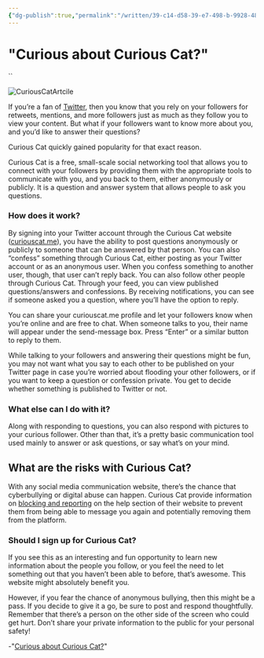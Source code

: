 ```yaml
---
{"dg-publish":true,"permalink":"/written/39-c14-d58-39-e7-498-b-9928-48-b9-e3940-be-4/","dgHomeLink":true,"dgPassFrontmatter":false}
---
```


# "Curious about Curious Cat?" 
``

![CuriousCatArtcile](https://spunout.ie/wp-content/uploads/elementor/thumbs/CuriousCatArtcile-p8t2ub83sn068hfocikizuy9a9bf5gmq0744ik4x4o.jpg)

If you’re a fan of [Twitter](/life/article/twitter-safety-factsheet), then you know that you rely on your followers for retweets, mentions, and more followers just as much as they follow you to view your content. But what if your followers want to know more about you, and you’d like to answer their questions?

Curious Cat quickly gained popularity for that exact reason.

Curious Cat is a free, small-scale social networking tool that allows you to connect with your followers by providing them with the appropriate tools to communicate with you, and you back to them, either anonymously or publicly. It is a question and answer system that allows people to ask you questions.

### How does it work?

By signing into your Twitter account through the Curious Cat website ([curiouscat.me](https://www.curiouscat.me)), you have the ability to post questions anonymously or publicly to someone that can be answered by that person. You can also “confess” something through Curious Cat, either posting as your Twitter account or as an anonymous user. When you confess something to another user, though, that user can’t reply back. You can also follow other people through Curious Cat. Through your feed, you can view published questions/answers and confessions. By receiving notifications, you can see if someone asked you a question, where you’ll have the option to reply.

You can share your curiouscat.me profile and let your followers know when you’re online and are free to chat. When someone talks to you, their name will appear under the send-message box. Press “Enter” or a similar button to reply to them.

While talking to your followers and answering their questions might be fun, you may not want what you say to each other to be published on your Twitter page in case you’re worried about flooding your other followers, or if you want to keep a question or confession private. You get to decide whether something is published to Twitter or not.

### What else can I do with it?

Along with responding to questions, you can also respond with pictures to your curious follower. Other than that, it’s a pretty basic communication tool used mainly to answer or ask questions, or say what’s on your mind.

## What are the risks with Curious Cat?

With any social media communication website, there’s the chance that cyberbullying or digital abuse can happen. Curious Cat provide information on [blocking and reporting](https://curiouscat.zendesk.com/hc/en-us/sections/360002649832-Blocking-Reporting) on the help section of their website to prevent them from being able to message you again and potentially removing them from the platform.

### Should I sign up for Curious Cat?

If you see this as an interesting and fun opportunity to learn new information about the people you follow, or you feel the need to let something out that you haven’t been able to before, that’s awesome. This website might absolutely benefit you. 

However, if you fear the chance of anonymous bullying, then this might be a pass. If you decide to give it a go, be sure to post and respond thoughtfully. Remember that there’s a person on the other side of the screen who could get hurt. Don’t share your private information to the public for your personal safety!

-"[Curious about Curious Cat?](https://spunout.ie/life/privacy-security/curious-cat#)"